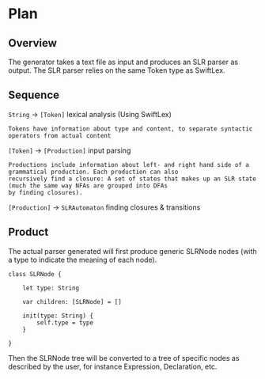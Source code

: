 #  Plan

## Overview

The generator takes a text file as input and produces an SLR parser as output. The SLR parser relies on the same Token type as SwiftLex.

## Sequence

`String`            ->          `[Token]`                               lexical analysis        (Using SwiftLex)

    Tokens have information about type and content, to separate syntactic operators from actual content
    
`[Token]`           ->          `[Production]`                          input parsing

    Productions include information about left- and right hand side of a grammatical production. Each production can also
    recursively find a closure: A set of states that makes up an SLR state (much the same way NFAs are grouped into DFAs
    by finding closures).
    
`[Production]`      ->          `SLRAutomaton`                          finding closures & transitions

    

## Product

The actual parser generated will first produce generic SLRNode nodes (with a type to indicate the meaning of each node).

    class SLRNode {
        
        let type: String
        
        var children: [SLRNode] = []
        
        init(type: String) {
            self.type = type
        }
        
    }

Then the SLRNode tree will be converted to a tree of specific nodes as described by the user, for instance Expression, Declaration, etc.
